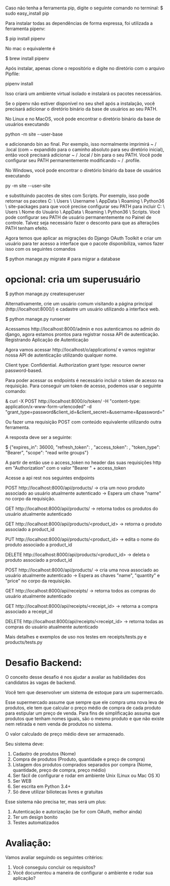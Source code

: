 Caso não tenha a ferramenta pip, digite o seguinte comando no terminal:
$ sudo easy_install pip

Para instalar todas as dependências de forma expressa, foi utilizada a ferramenta pipenv:

$ pip install pipenv

No mac o equivalente é

$ brew install pipenv

Após instalar, apenas clone o repositório e digite no diretório com o arquivo Pipfile:

pipenv install

Isso criará um ambiente virtual isolado e instalará os pacotes necessários.

Se o pipenv não estiver disponível no seu shell após a instalação, você precisará adicionar o diretório binário da base de usuários ao seu PATH.

No Linux e no MacOS, você pode encontrar o diretório binário da base de usuários executando  

python -m site --user-base 

e adicionando bin ao final. Por exemplo, isso normalmente imprimirá ~ / .local (com ~ expandido para o caminho absoluto para seu diretório inicial), então você precisará adicionar ~ / .local / bin para o seu PATH. Você pode configurar seu PATH permanentemente modificando ~ / .profile.

No Windows, você pode encontrar o diretório binário da base de usuários executando 

py -m site --user-site 

e substituindo pacotes de sites com Scripts. Por exemplo, isso pode retornar os pacotes C: \ Users \ Username \ AppData \ Roaming \ Python36 \ site-packages para que você precise configurar seu PATH para incluir C: \ Users \ Nome do Usuário \ AppData \ Roaming \ Python36 \ Scripts. Você pode configurar seu PATH de usuário permanentemente no Painel de controle. Talvez seja necessário fazer o desconto para que as alterações PATH tenham efeito.

Agora temos que aplicar as migrações do Django OAuth Toolkit e criar um usuário para ter acesso a interface que o pacote disponibiliza, vamos fazer isso com os seguintes comandos

$ python manage.py migrate # para migrar a database

# opcional: cria um superusuário 
$ python manage.py createsuperuser 

Alternativamente, crie um usuário comum visitando a página principal (http://localhost:8000/) e cadastre um usuário utilizando a interface web.

$ python manage.py runserver

Acessamos http://localhost:8000/admin e nos autenticamos no admin do django, agora estamos prontos para registrar nossa API de autenticação.
Registrando Aplicação de Autenticação

Agora vamos acessar http://localhost/o/applications/ e vamos registrar nossa API de autenticação utilizando qualquer nome.

Client type: Confidential. Authorization grant type: resource owner password-based.

Para poder acessar os endpoints é necessário incluir o token de acesso na requisição. Para conseguir um token de acesso, podemos usar o seguinte comando:

& curl -X POST http://localhost:8000/o/token/ -H "content-type: application/x-www-form-urlencoded" -d "grant_type=password&client_id=<your client id>&client_secret=<your client secret>&username=<your username>&password=<your password>"

Ou fazer uma requisição POST com conteúdo equivalente utilizando outra ferramenta.

A resposta deve ser a seguinte:

$ {"expires_in": 36000, "refresh_token": <your refresh token>, "access_token": <your access token>, "token_type": "Bearer", "scope": "read write groups"}

A partir de então use o access_token no header das suas requisições http
em "Authorization" com o valor "Bearer " + access_token

Acesse a api rest nos seguintes endpoints

POST http://localhost:8000/api/products/ 
-> cria um novo produto associado ao usuário atualmente autenticado
-> Espera um chave "name" no corpo da requisição.

GET http://localhost:8000/api/products/ 
-> retorna todos os produtos do usuário atualmente autenticado

GET http://localhost:8000/api/products/<product_id>
-> retorna o produto associado a product_id

PUT http://localhost:8000/api/products/<product_id>
-> edita o nome do produto associado a product_id 

DELETE http://localhost:8000/api/products/<product_id>
-> deleta o produto associado a product_id

POST http://localhost:8000/api/products/ 
-> cria uma nova associado ao usuário atualmente autenticado
-> Espera as chaves "name", "quantity" e "price" no corpo da requisição.

GET http://localhost:8000/api/receipts/ 
-> retorna todos as compras do usuário atualmente autenticado

GET http://localhost:8000/api/receipts/<receipt_id>
-> retorna a compra associado a receipt_id

DELETE http://localhost:8000/api/receipts/<receipt_id>
-> retorna todas as compras do usuário atualmente autenticado

Mais detalhes e exemplos de uso nos testes em receipts/tests.py e products/tests.py




# **Desafio Backend:** #

O conceito desse desafio é nos ajudar a avaliar as habilidades dos candidatos às vagas de backend.

Você tem que desenvolver um sistema de estoque para um supermercado.

Esse supermercado assume que sempre que ele compra uma nova leva de produtos, ele tem que calcular o preço médio de compra de cada produto para estipular um preço de venda.
Para fins de simplificação assuma que produtos que tenham nomes iguais, são o mesmo produto e que não existe nem retirada e nem venda de produtos no sistema.

O valor calculado de preço médio deve ser armazenado.

Seu sistema deve:

1. Cadastro de produtos (Nome)
2. Compra de produtos (Produto, quantidade e preço de compra)
3. Listagem dos produtos comprados separados por compra (Nome, quantidade, preço de compra, preço médio)
4. Ser fácil de configurar e rodar em ambiente Unix (Linux ou Mac OS X)
5. Ser WEB
6. Ser escrita em Python 3.4+
7. Só deve utilizar biliotecas livres e gratuitas

Esse sistema não precisa ter, mas será um plus:

1. Autenticação e autorização (se for com OAuth, melhor ainda)
2. Ter um design bonito
3. Testes automatizados


# **Avaliação:** #

Vamos avaliar seguindo os seguintes critérios:

1. Você conseguiu concluir os requisitos?
2. Você documentou a maneira de configurar o ambiente e rodar sua aplicação?
